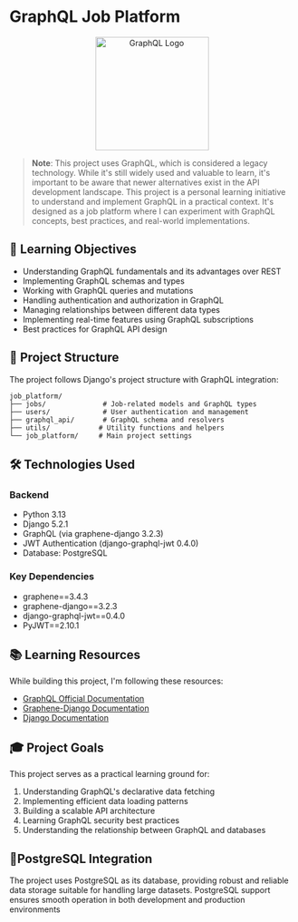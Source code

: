 # GraphQL Job Platform

<div align="center">
  <img src="https://graphql.org/img/logo.svg" alt="GraphQL Logo" width="200"/>
</div>

> **Note**: This project uses GraphQL, which is considered a legacy technology. While it's still widely used and valuable to learn, it's important to be aware that newer alternatives exist in the API development landscape.
This project is a personal learning initiative to understand and implement GraphQL in a practical context. It's designed as a job platform where I can experiment with GraphQL concepts, best practices, and real-world implementations.

## 🎯 Learning Objectives

- Understanding GraphQL fundamentals and its advantages over REST
- Implementing GraphQL schemas and types
- Working with GraphQL queries and mutations
- Handling authentication and authorization in GraphQL
- Managing relationships between different data types
- Implementing real-time features using GraphQL subscriptions
- Best practices for GraphQL API design

## 🚀 Project Structure

The project follows Django's project structure with GraphQL integration:

```
job_platform/
├── jobs/              # Job-related models and GraphQL types
├── users/             # User authentication and management
├── graphql_api/       # GraphQL schema and resolvers
├── utils/            # Utility functions and helpers
└── job_platform/     # Main project settings
```

## 🛠️ Technologies Used

### Backend
- Python 3.13
- Django 5.2.1
- GraphQL (via graphene-django 3.2.3)
- JWT Authentication (django-graphql-jwt 0.4.0)
- Database: PostgreSQL

### Key Dependencies
- graphene==3.4.3
- graphene-django==3.2.3
- django-graphql-jwt==0.4.0
- PyJWT==2.10.1

## 📚 Learning Resources

While building this project, I'm following these resources:
- [GraphQL Official Documentation](https://graphql.org/learn/)
- [Graphene-Django Documentation](https://docs.graphene-python.org/projects/django/en/latest/)
- [Django Documentation](https://docs.djangoproject.com/)

## 🎓 Project Goals

This project serves as a practical learning ground for:
1. Understanding GraphQL's declarative data fetching
2. Implementing efficient data loading patterns
3. Building a scalable API architecture
4. Learning GraphQL security best practices
5. Understanding the relationship between GraphQL and databases

## 📝PostgreSQL Integration
The project uses PostgreSQL as its database, providing robust and reliable data storage suitable for handling large datasets. PostgreSQL support ensures smooth operation in both development and production environments
